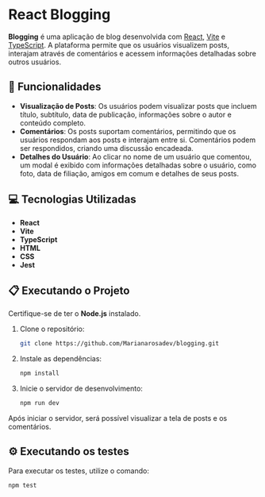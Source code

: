 # React Blogging

**Blogging** é uma aplicação de blog desenvolvida com [React](https://reactjs.org/), [Vite](https://vitejs.dev/) e [TypeScript](https://www.typescriptlang.org/). A plataforma permite que os usuários visualizem posts, interajam através de comentários e acessem informações detalhadas sobre outros usuários.

## 🚀 Funcionalidades

- **Visualização de Posts**: Os usuários podem visualizar posts que incluem título, subtítulo, data de publicação, informações sobre o autor e conteúdo completo.
- **Comentários**: Os posts suportam comentários, permitindo que os usuários respondam aos posts e interajam entre si. Comentários podem ser respondidos, criando uma discussão encadeada.
- **Detalhes do Usuário**: Ao clicar no nome de um usuário que comentou, um modal é exibido com informações detalhadas sobre o usuário, como foto, data de filiação, amigos em comum e detalhes de seus posts.

## 💻 Tecnologias Utilizadas

- **React**
- **Vite**
- **TypeScript**
- **HTML**
- **CSS**
- **Jest**

## 📋 Executando o Projeto

Certifique-se de ter o **Node.js** instalado.

1. Clone o repositório: 
   ```sh
   git clone https://github.com/Marianarosadev/blogging.git
   
2. Instale as dependências: 
   ```sh
   npm install

3. Inicie o servidor de desenvolvimento: 
   ```sh
   npm run dev

 Após iniciar o servidor, será possível visualizar a tela de posts e os comentários.

## ⚙️ Executando os testes

Para executar os testes, utilize o comando:

  ```sh
  npm test

